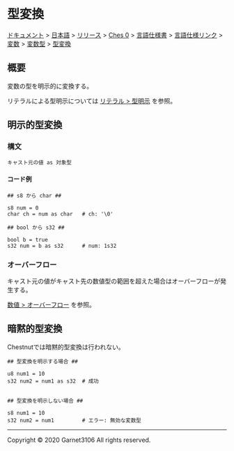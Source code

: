 # 型変換

[ドキュメント](../../../../../../../../index.md) > [日本語](../../../../../../../index.md) > [リリース](../../../../../../index.md) > [Ches 0](../../../../../index.md) > [言語仕様書](../../../../index.md) > [言語仕様リンク](../../../index.md) > [変数](../../index.md) > [変数型](../index.md) > [型変換](./index.md)

## 概要

変数の型を明示的に変換する。

リテラルによる型明示については [リテラル > 型明示](../literal/index.md) を参照。

## 明示的型変換

### 構文

```
キャスト元の値 as 対象型
```

#### コード例

```
## s8 から char ##

s8 num = 0
char ch = num as char   # ch: '\0'

## bool から s32 ##

bool b = true
s32 num = b as s32      # num: 1s32
```

### オーバーフロー

キャスト元の値がキャスト先の数値型の範囲を超えた場合はオーバーフローが発生する。

[数値 > オーバーフロー](../number/index.md) を参照。

## 暗黙的型変換

Chestnutでは暗黙的型変換は行われない。

```
## 型変換を明示する場合 ##

u8 num1 = 10
s32 num2 = num1 as s32  # 成功


## 型変換を明示しない場合 ##

s8 num1 = 10
s32 num2 = num1         # エラー: 無効な変数型
```

---

Copyright © 2020 Garnet3106 All rights reserved.
